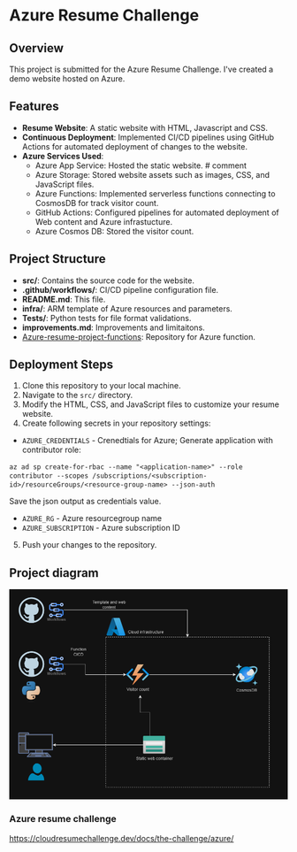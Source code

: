 # Azure Resume Challenge

## Overview
This project is submitted for the Azure Resume Challenge. I've created a demo website hosted on Azure.

## Features
- **Resume Website**: A static website with HTML, Javascript and CSS.
- **Continuous Deployment**: Implemented CI/CD pipelines using GitHub Actions for automated deployment of changes to the website.
- **Azure Services Used**:
  - Azure App Service: Hosted the static website. # comment
  - Azure Storage: Stored website assets such as images, CSS, and JavaScript files.
  - Azure Functions: Implemented serverless functions connecting to CosmosDB for track visitor count.
  - GitHub Actions: Configured pipelines for automated deployment of Web content and Azure infrastucture.
  - Azure Cosmos DB: Stored the visitor count.

## Project Structure
- **src/**: Contains the source code for the website.
- **.github/workflows/**: CI/CD pipeline configuration file.
- **README.md**: This file.
- **infra/**: ARM template of Azure resources and parameters.
- **Tests/**: Python tests for file format validations.
- **improvements.md**: Improvements and limitaitons.
- [Azure-resume-project-functions](https://github.com/deelakaperera/Azure-resume-project-functions): Repository for Azure function.

## Deployment Steps
1. Clone this repository to your local machine.
2. Navigate to the `src/` directory.
3. Modify the HTML, CSS, and JavaScript files to customize your resume website.
4. Create following secrets in your repository settings:
  - `AZURE_CREDENTIALS` - Crenedtials for Azure;
  Generate application with contributor role: 
  ```
  az ad sp create-for-rbac --name "<application-name>" --role contributor --scopes /subscriptions/<subscription-id>/resourceGroups/<resource-group-name> --json-auth
  ```
  Save the json output as credentials value.
  - `AZURE_RG` - Azure resourcegroup name
  - `AZURE_SUBSCRIPTION` - Azure subscription ID

5. Push your changes to the repository.

## Project diagram
![](image.png)

### Azure resume challenge
https://cloudresumechallenge.dev/docs/the-challenge/azure/

